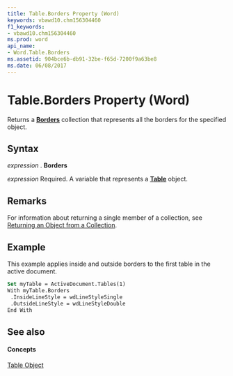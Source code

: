 ```yaml
---
title: Table.Borders Property (Word)
keywords: vbawd10.chm156304460
f1_keywords:
- vbawd10.chm156304460
ms.prod: word
api_name:
- Word.Table.Borders
ms.assetid: 904bce6b-db91-32be-f65d-7200f9a63be8
ms.date: 06/08/2017
---
```



# Table.Borders Property (Word)

Returns a  **[Borders](borders-object-word.md)** collection that represents all the borders for the specified object.


## Syntax

 _expression_ . **Borders**

 _expression_ Required. A variable that represents a **[Table](table-object-word.md)** object.


## Remarks

For information about returning a single member of a collection, see [Returning an Object from a Collection](http://msdn.microsoft.com/library/28f76384-f495-9640-a7c8-10ada3fac727%28Office.15%29.aspx).


## Example

This example applies inside and outside borders to the first table in the active document.


```vb
Set myTable = ActiveDocument.Tables(1) 
With myTable.Borders 
 .InsideLineStyle = wdLineStyleSingle 
 .OutsideLineStyle = wdLineStyleDouble 
End With
```


## See also


#### Concepts


[Table Object](table-object-word.md)

